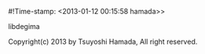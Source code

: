 #!Time-stamp: <2013-01-12 00:15:58 hamada>>

libdegima

Copyright(c) 2013 by Tsuyoshi Hamada, All right reserved.

